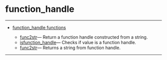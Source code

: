 <!DOCTYPE html PUBLIC "-//W3C//DTD XHTML 1.0 Strict//EN"
"http://www.w3.org/TR/xhtml1/DTD/xhtml1-strict.dtd">
<head>
<html xmlns = "http://www.w3.org/1999/xhtml">
<meta name="generator" content=
"HTML Generated by Nelson"/>
<title>function_handle</title>
</head>

<body>
<body>
<h1 class = "refname">function_handle</h1>
<hr/>

<div>
<ul>
<li><a href = "chapter_function_handle.md" class = "chapter">function_handle functions</a></li>
<ul class = "list-chapter">
<li><a href = func2str.md class = "refentry">func2str</a>&mdash; <span class = "refentry-description">Return a function handle constructed from a string.</span></li>
<li><a href = isfunction_handle.md class = "refentry">isfunction_handle</a>&mdash; <span class = "refentry-description">Checks if value is a function handle.</span></li>
<li><a href = str2func.md class = "refentry">func2str</a>&mdash; <span class = "refentry-description">Returns a string from function handle.</span></li>
</ul>
</ul>
</div>
<hr/>

</body>
</html>

